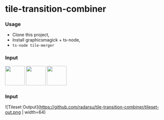 # tile-transition-combiner

### Usage
- Clone this project,
- Install graphicsmagick + ts-node,
- `ts-node tile-merger`

### Input
<img src="./tree/master/tiles/1.png" width="64" />
<img src="./tree/master/tiles/2.png" width="64" />
<img src="./tree/master/tiles/3.png" width="64" />

### Input
![Tileset Output](https://github.com/radarsu/tile-transition-combiner/tileset-out.png | width=64)
